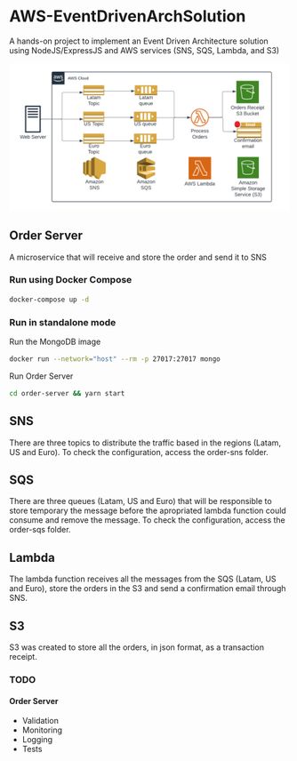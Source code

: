 # AWS-EventDrivenArchSolution

A hands-on project to implement an Event Driven Architecture solution using NodeJS/ExpressJS and AWS services (SNS, SQS, Lambda, and S3)

![Event Driven Architecture](./EventDrivenArchDiagram.png?raw=true "Event Driven Architecture")

## Order Server

A microservice that will receive and store the order and send it to SNS

### Run using Docker Compose

```sh
docker-compose up -d
```

### Run in standalone mode

Run the MongoDB image
```sh
docker run --network="host" --rm -p 27017:27017 mongo
```

Run Order Server
```sh
cd order-server && yarn start
```

## SNS

There are three topics to distribute the traffic based in the regions (Latam, US and Euro). To check the configuration, access the order-sns folder.

## SQS

There are three queues (Latam, US and Euro) that will be responsible to store temporary the message before the apropriated lambda function could consume and remove the message. To check the configuration, access the order-sqs folder.

## Lambda

The lambda function receives all the messages from the SQS (Latam, US and Euro), store the orders in the S3 and send a confirmation email through SNS.

## S3

S3 was created to store all the orders, in json format, as a transaction receipt.

### TODO

#### Order Server
- Validation
- Monitoring
- Logging
- Tests
